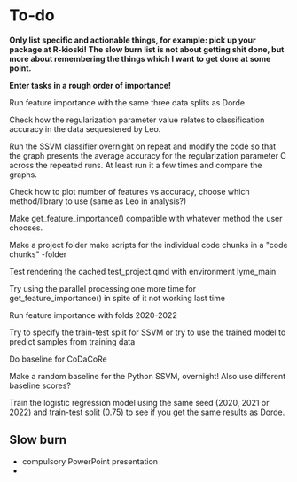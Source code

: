 
# To-do

**Only list specific and actionable things, for example: pick up your package at R-kioski! The slow burn list is not about getting shit done, but more about remembering the things which I want to get done at some point.**

**Enter tasks in a rough order of importance!**

Run feature importance with the same three data splits as Dorde.

Check how the regularization parameter value relates to classification accuracy in the data sequestered by Leo.

Run the SSVM classifier overnight on repeat and modify the code so that the graph presents the average accuracy for the regularization parameter C across the repeated runs. At least run it a few times and compare the graphs.

Check how to plot number of features vs accuracy, choose which method/library to use (same as Leo in analysis?)

Make get_feature_importance() compatible with whatever method the user chooses.

Make a project folder make scripts for the individual code chunks in a "code chunks" -folder

Test rendering the cached test_project.qmd with environment lyme_main

Try using the parallel processing one more time for get_feature_importance() in spite of it not working last time

Run feature importance with folds 2020-2022

Try to specify the train-test split for SSVM or try to use the trained model to predict samples from training data

Do baseline for CoDaCoRe

Make a random baseline for the Python SSVM, overnight! Also use different baseline scores?

Train the logistic regression model using the same seed (2020, 2021 or 2022) and train-test split (0.75) to see if you get the same results as Dorde.


## Slow burn
- compulsory PowerPoint presentation
-
